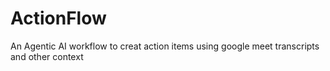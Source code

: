 # ActionFlow
An Agentic AI workflow to creat action items using google meet transcripts and other context
